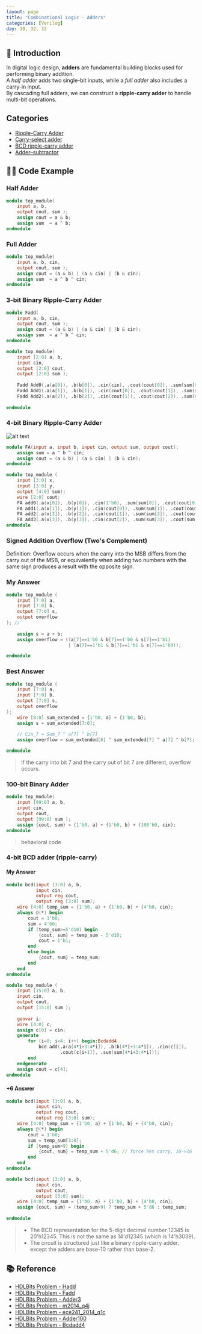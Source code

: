 ```yaml
---
layout: page
title: "Combinational Logic - Adders"
categories: [Verilog]
day: 30, 32, 33
---
```


## 📌 Introduction
In digital logic design, **adders** are fundamental building blocks used for performing binary addition.  
A *half adder* adds two single-bit inputs, while a *full adder* also includes a carry-in input.  
By cascading full adders, we can construct a **ripple-carry adder** to handle multi-bit operations.

## Categories
* [Ripple-Carry Adder](https://brandon-git-hub.github.io/TechBlog/docs/day6.html)
* [Carry-select adder](https://brandon-git-hub.github.io/TechBlog/docs/day7.html)
* [BCD ripple-carry adder](https://brandon-git-hub.github.io/TechBlog/docs/day21.html)
* [Adder–subtractor](https://brandon-git-hub.github.io/TechBlog/docs/day8.html)


## 🧑‍💻 Code Example

### Half Adder
```verilog
module top_module( 
    input a, b,
    output cout, sum );
	assign cout = a & b;
    assign sum  = a ^ b;
endmodule
```

### Full Adder
```verilog
module top_module( 
    input a, b, cin,
    output cout, sum );
    assign cout = (a & b) | (a & cin) | (b & cin);
    assign sum  = a ^ b ^ cin;
endmodule
```

### 3-bit Binary Ripple-Carry Adder
```verilog
module Fadd( 
    input a, b, cin,
    output cout, sum );
    assign cout = (a & b) | (a & cin) | (b & cin);
    assign sum  = a ^ b ^ cin;
endmodule

module top_module( 
    input [2:0] a, b,
    input cin,
    output [2:0] cout,
    output [2:0] sum );
    
    Fadd Add0(.a(a[0]), .b(b[0]), .cin(cin), .cout(cout[0]), .sum(sum[0]));
    Fadd Add1(.a(a[1]), .b(b[1]), .cin(cout[0]), .cout(cout[1]), .sum(sum[1]));
    Fadd Add2(.a(a[2]), .b(b[2]), .cin(cout[1]), .cout(cout[2]), .sum(sum[2]));
	
endmodule
```

### 4-bit Binary Ripple-Carry Adder
![alt text](../assets/day32/4-bit.png)
```verilog
module FA(input a, input b, input cin, output sum, output cout);
	assign sum = a ^ b ^ cin;
    assign cout = (a & b) | (a & cin) | (b & cin);
endmodule

module top_module (
    input [3:0] x,
    input [3:0] y, 
    output [4:0] sum);
    wire [2:0] cout;
    FA add0(.a(x[0]), .b(y[0]), .cin(1'b0), .sum(sum[0]), .cout(cout[0]));
    FA add1(.a(x[1]), .b(y[1]), .cin(cout[0]), .sum(sum[1]), .cout(cout[1]));
    FA add2(.a(x[2]), .b(y[2]), .cin(cout[1]), .sum(sum[2]), .cout(cout[2]));
    FA add3(.a(x[3]), .b(y[3]), .cin(cout[2]), .sum(sum[3]), .cout(sum[4]));
endmodule
```

### Signed Addition Overflow (Two's Complement)
Definition: Overflow occurs when the carry into the MSB differs from the carry out of the MSB,
or equivalently when adding two numbers with the same sign produces a result with the opposite sign.

### My Answer
```verilog
module top_module (
    input [7:0] a,
    input [7:0] b,
    output [7:0] s,
    output overflow
); //
 
    assign s = a + b;
    assign overflow = ((a[7]==1'b0 & b[7]==1'b0 & s[7]==1'b1) 
                       | (a[7]==1'b1 & b[7]==1'b1 & s[7]==1'b0));

endmodule
```

### Best Answer
```verilog
module top_module (
    input [7:0] a,
    input [7:0] b,
    output [7:0] s,
    output overflow
); 
    wire [8:0] sum_extended = {1'b0, a} + {1'b0, b};
    assign s = sum_extended[7:0];
    
    // Cin_7 = Sum_7 ^ a[7] ^ b[7]
    assign overflow = sum_extended[8] ^ sum_extended[7] ^ a[7] ^ b[7]; 

endmodule
``` 
> If the carry into bit 7 and the carry out of bit 7 are different, overflow occurs.

### 100-bit Binary Adder
```verilog
module top_module( 
    input [99:0] a, b,
    input cin,
    output cout,
    output [99:0] sum );
    assign {cout, sum} = {1'b0, a} + {1'b0, b} + {100'b0, cin};
endmodule
```
> behavioral code

### 4-bit BCD adder (ripple-carry)

#### My Answer
```verilog
module bcd(input [3:0] a, b,
           input cin,
           output reg cout,
           output reg [3:0] sum);
    wire [4:0] temp_sum = {1'b0, a} + {1'b0, b} + {4'b0, cin};
    always @(*) begin
        cout = 1'b0;
        sum = 4'b0;
        if (temp_sum>=5'd10) begin
            {cout, sum} = temp_sum - 5'd10;
            cout = 1'b1;
        end
        else begin
            {cout, sum} = temp_sum;
        end
    end
endmodule

module top_module ( 
    input [15:0] a, b,
    input cin,
    output cout,
    output [15:0] sum );
	
    genvar i;
    wire [4:0] c;
    assign c[0] = cin;
    generate
        for (i=0; i<4; i++) begin:Bcdadd4
            bcd add(.a(a[4*i+3:4*i]), .b(b[4*i+3:4*i]), .cin(c[i]), 
                    .cout(c[i+1]), .sum(sum[4*i+3:4*i]));
        end
    endgenerate
    assign cout = c[4];
endmodule
```

#### +6 Answer
```verilog
module bcd(input [3:0] a, b,
           input cin,
           output reg cout,
           output reg [3:0] sum);
    wire [4:0] temp_sum = {1'b0, a} + {1'b0, b} + {4'b0, cin};
    always @(*) begin
        cout = 1'b0;
        sum = temp_sum[3:0];
        if (temp_sum>9) begin
            {cout, sum} = temp_sum + 5'd6; // force hex carry, 10->16
        end
    end
endmodule
```

```verilog
module bcd(input [3:0] a, b,
           input cin,
           output cout,
           output [3:0] sum);
    wire [4:0] temp_sum = {1'b0, a} + {1'b0, b} + {4'b0, cin};
    assign {cout, sum} = (temp_sum>9) ? temp_sum + 5'd6 : temp_sum;
    
endmodule
```
> * The BCD representation for the 5-digit decimal number 12345 is 20'h12345. This is not the same as 14'd12345 (which is 14'h3039).
> * The circuit is structured just like a binary ripple-carry adder, except the adders are base-10 rather than base-2.

## 📚 Reference
* [HDLBits Problem - Hadd](https://hdlbits.01xz.net/wiki/Hadd)
* [HDLBits Problem - Fadd](https://hdlbits.01xz.net/wiki/Fadd)
* [HDLBits Problem - Adder3](https://hdlbits.01xz.net/wiki/Adder3)
* [HDLBits Problem - m2014_q4j](https://hdlbits.01xz.net/wiki/Exams/m2014_q4j)
* [HDLBits Problem - ece241_2014_q1c](https://hdlbits.01xz.net/wiki/Exams/ece241_2014_q1c)
* [HDLBits Problem - Adder100](https://hdlbits.01xz.net/wiki/Adder100)
* [HDLBits Problem - Bcdadd4](https://hdlbits.01xz.net/wiki/Bcdadd4)

